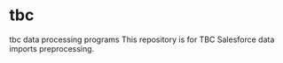 # tbc
tbc data processing programs
This repository is for TBC Salesforce data imports preprocessing.

